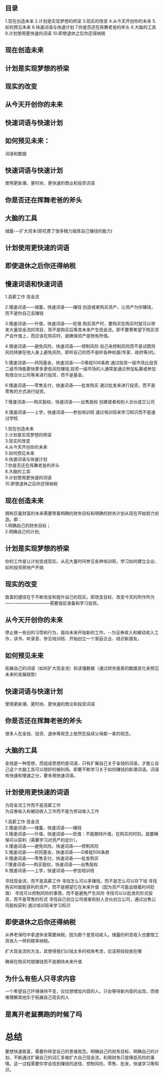 ## 目录
1.现在创造未来
2.计划是实现梦想的桥梁
3.现实的改变
4.从今天开创你的未来
5.如何预见未来
6.快速词语与快速计划
7.你是否还在挥舞老爸的斧头
8.大脑的工具
9.计划使用更快速的词语
10.即使退休之后你还得纳税

## 现在创造未来
## 计划是实现梦想的桥梁
## 现实的改变
## 从今天开创你的未来
## 快速词语与快速计划
## 如何预见未来： 
词语和数据

## 快速词语与快速计划
使用更新潮、更时尚、更快速的商业和投资词语
## 你是否还在挥舞老爸的斧头
## 大脑的工具
储蓄---扩大资本(即花费了很多精力锻炼自己赚钱的能力)
## 计划使用更快速的词语
## 即使退休之后你还得纳税

## 慢速词语和快速词语
1.高薪工作 现金流

2.慢速词语——储蓄，快速词语——赚钱
  创造或者购买资产，让资产为你赚钱，而不是你自己去赚钱

3.慢速词语——升值，快速词语——贬值
  购买资产时，要购买在购买时就可以带来大量现金流的项目，而不是购买后等其未来产生现金流。即不要寄希望于购买资产会升值上，而应该在购买时，就确保资产是物有所值。

4.慢速词语——避免风险，快速词语——控制风险
  自己来控制风险而不是试图将风险转嫁在他人身上避免风险，即听自己的而不是听各种权威(专家、政府等)的。

5.慢速词语——共同基金，快速词语——D章程506条款
  通过投资一级市场比投资二级市场能更快更多更低风险赚钱,投资一级市场的人通常是通过参加私募或参加有限合伙公司等来进行投资，而不是基金。

6.慢速词语——零售支付，快速词语——批发购买
  通过批发来进行投资，而不是零售的方式进行投资。

7.慢速词语——购买股权，快速词语——出售股权
  创建或者和别人合伙成立公司

8.慢速词语——上学，快速词语——参加培训班
  通过培训班来学习知识而不是通过学校
  
1.现在创造未来       
2.计划是实现梦想的桥梁       
3.现实的改变       
4.从今天开创你的未来      
5.如何预见未来      
6.快速词语与快速计划      
7.你是否还在挥舞老爸的斧头       
8.大脑的工具      
9.计划使用更快速的词语      
10.即使退休之后你还得纳税        


## 现在创造未来
拥有巨量财富的未来需要带着明确的财务目标和明确的财务计划从现在开始努力创造。即：     
1.明确自己的财务目标；     
2.明确自己的计划;    

## 计划是实现梦想的桥梁
你的工作是让计划变成现实。从花大量时间参见各种培训班，学习如何建立企业、如何投资房地产开始    

## 现实的改变
致富的捷径在于不断改变和提升自己的现实。即改变目标、改变今天的所作所为——-————————需要提前准备和学习投资。   

## 从今天开创你的未来
停止做一些旧的习惯和行为，面向未来开始新的工作。--为证券收入和被动收入工作，读书、听录音、参见培训班、开始创立一个家庭企业、结识新朋友。    

## 如何预见未来
拓展自己的词语（如何扩大现金流）和读懂数据（通过财务报表的数据变化来预见未来的发展趋势）  
  
## 快速词语与快速计划
使用更新潮、更时尚、更快速的商业和投资词语    

## 你是否还在挥舞老爸的斧头
很多人在金钱、投资、退休等观念上依然在延续父母那一辈的观念。    

## 大脑的工具
金钱是一种思想，而组成思想的是词语，只有扩展自己关于金钱的词语，才能让自己这个大脑工具可以很好的被利用。即要不断学习关于如何赚钱的新潮词语。词语有快速和慢速之分，要多用快速词语。   

## 计划使用更快速的词语
为现金流工作而不是高薪工作     
为证券收入和被动收入工作而不是为劳动收入工作     

1.高薪工作 现金流    
2.慢速词语——储蓄，快速词语——赚钱    
3.慢速词语——升值，快速词语——贬值：不能期待升值，在购买的时刻，就要确保可以获利（需要学习对资产的定价）。    
4.慢速词语——避免风险，快速词语——控制风险    
5.慢速词语——共同基金，快速词语——D章程506条款    
6.慢速词语——零售支付，快速词语——批发购买     
7.慢速词语——购买股权，快速词语——出售股权    
8.慢速词语——上学，快速词语——参加培训班   

寻找现金流，而不是高薪工作
寻找怎么可以多赚钱，而不是怎么可以存下钱
寻找购买时就能获利的资产，而不是期望它在未来升值（因为资产可能会随着时间贬值）
寻找可以控制风险的事情，而不是避免产生风险
寻找可以以批发的形式投资，而不是零售的形式
寻找自己创立公司或者和别人合伙创立公司，通过出售公司股权获利
通过培训班来学习知识




## 即使退休之后你还得纳税
从养老保险中拿退休金需要纳税，因为那个是劳动收入。储蓄的利息收入也要按工资收入一样的税率纳税。   

扩大现金流的方法，其使得我们以钱太多的视角考虑，应该把钱投放在哪   

确保在购买时就赚钱而不是期待未来升值    

## 为什么有些人只寻求内容
一个希望自己环境保持不变，仅仅想增加内容的人，只会等待新内容的出现，而很难理解其他乐于拓展自己现实的人    

## 是离开老鼠赛跑的时候了吗

# 总结
要想快速致富，需要你转变自己的思维观念。明确自己的财务目标、明确自己的计划、不断通过扩展自己的词汇多做扩大自己现金流，利用财务只是降低风险的事情。这一过程需要你学会找到赚钱的途径、控制风险、零售、批发、快速学习等知识。

